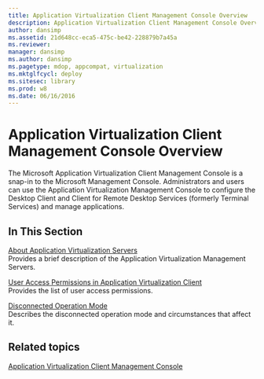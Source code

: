 ```yaml
---
title: Application Virtualization Client Management Console Overview
description: Application Virtualization Client Management Console Overview
author: dansimp
ms.assetid: 21d648cc-eca5-475c-be42-228879b7a45a
ms.reviewer: 
manager: dansimp
ms.author: dansimp
ms.pagetype: mdop, appcompat, virtualization
ms.mktglfcycl: deploy
ms.sitesec: library
ms.prod: w8
ms.date: 06/16/2016
---
```



# Application Virtualization Client Management Console Overview


The Microsoft Application Virtualization Client Management Console is a snap-in to the Microsoft Management Console. Administrators and users can use the Application Virtualization Management Console to configure the Desktop Client and Client for Remote Desktop Services (formerly Terminal Services) and manage applications.

## In This Section


<a href="" id="about-application-virtualization-servers"></a>[About Application Virtualization Servers](about-application-virtualization-servers.md)  
Provides a brief description of the Application Virtualization Management Servers.

<a href="" id="user-access-permissions-in-application-virtualization-client"></a>[User Access Permissions in Application Virtualization Client](user-access-permissions-in-application-virtualization-client.md)  
Provides the list of user access permissions.

<a href="" id="disconnected-operation-mode"></a>[Disconnected Operation Mode](disconnected-operation-mode.md)  
Describes the disconnected operation mode and circumstances that affect it.

## Related topics


[Application Virtualization Client Management Console](application-virtualization-client-management-console.md)

 

 





